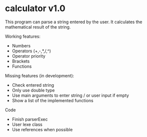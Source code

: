 # calculator v1.0

This program can parse a string entered by the user. It calculates the mathematical result of the string.

Working features:
- Numbers
- Operators (+,-,*,/,^)
- Operator priority
- Brackets
- Functions

Missing features (in development):
- Check entered string
- Only use double type
- Use main arguments to enter string / or user input if empty
- Show a list of the implemented functions

Code
- Finish parserExec
- User lexe class
- Use references when possible
